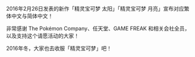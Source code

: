 2016年2月26日发表的新作「精灵宝可梦 太阳」「精灵宝可梦 月亮」宣布对应繁体中文与简体中文！

非常感谢 The Pokémon Company、任天堂、GAME FREAK 和相关会社全员，以及支持这个请愿活动的大家！

2016年冬，大家也去收服「精灵宝可梦」吧！

